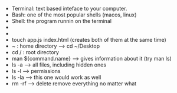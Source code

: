 * Terminal: text based inteface to your computer.
* Bash: one of the most popular shells (macos, linux)
* Shell: the program runnin on the terminal
* 
*
* touch app.js index.html (creates both of them at the same time)
* ~ : home directory --> cd ~/Desktop
* cd / : root directory
* man ${command.name} --> gives information about it (try man ls)
* ls -a --> all files, including hidden ones
* ls -l --> permissions
* ls -la --> this one would work as well
* rm -rf --> delete remove everything no matter what